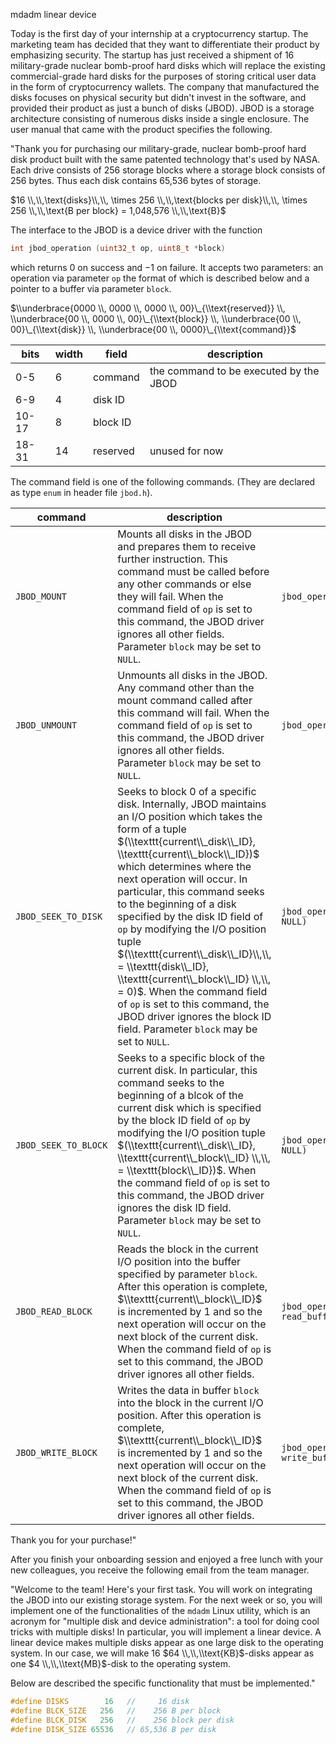 mdadm linear device

Today is the first day of your internship at a cryptocurrency startup. The marketing team has decided that they want to differentiate their product by emphasizing security. The startup has just received a shipment of 16 military-grade nuclear bomb-proof hard disks which will replace the existing commercial-grade hard disks for the purposes of storing critical user data in the form of cryptocurrency wallets. The company that manufactured the disks focuses on physical security but didn't invest in the software, and provided their product as just a bunch of disks (JBOD). JBOD is a storage architecture consisting of numerous disks inside a single enclosure. The user manual that came with the product specifies the following.

"Thank you for purchasing our military-grade, nuclear bomb-proof hard disk product built with the same patented technology that's used by NASA. Each drive consists of 256 storage blocks where a storage block consists of 256 bytes. Thus each disk contains 65,536 bytes of storage.

$16 \\,\\,\text{disks}\\,\\, \times 256 \\,\\,\text{blocks per disk}\\,\\, \times 256 \\,\\,\text{B per block} = 1,048,576 \\,\\,\text{B}$

The interface to the JBOD is a device driver with the function

```c
int jbod_operation (uint32_t op, uint8_t *block)
```

which returns $0$ on success and $-1$ on failure. It accepts two parameters: an operation via parameter `op` the format of which is described below and a pointer to a buffer via parameter `block`.

$\\underbrace{0000 \\, 0000 \\, 0000 \\, 00}\_{\\text{reserved}} \\,
\\underbrace{00 \\, 0000 \\, 00}\_{\\text{block}} \\,
\\underbrace{00 \\, 00}\_{\\text{disk}} \\,
\\underbrace{00 \\, 0000}\_{\\text{command}}$

bits | width | field | description
-|-|-|-
  0-5 |  6 | command  | the command to be executed by the JBOD
  6-9 |  4 | disk ID  | 
10-17 |  8 | block ID |
18-31 | 14 | reserved | unused for now

The command field is one of the following commands. (They are declared as type `enum` in header file `jbod.h`).

command | description | example
-|-|-
`JBOD_MOUNT`         | Mounts all disks in the JBOD and prepares them to receive further instruction. This command must be called before any other commands or else they will fail. When the command field of `op` is set to this command, the JBOD driver ignores all other fields. Parameter `block` may be set to `NULL`. | `jbod_operation(JBOD_MOUNT, NULL)`
`JBOD_UNMOUNT`       | Unmounts all disks in the JBOD. Any command other than the mount command called after this command will fail. When the command field of `op` is set to this command, the JBOD driver ignores all other fields. Parameter `block` may be set to `NULL`. | `jbod_operation(JBOD_UNMOUNT, NULL)`
`JBOD_SEEK_TO_DISK`  | Seeks to block 0 of a specific disk. Internally, JBOD maintains an I/O position which takes the form of a tuple $(\\texttt{current\\_disk\\_ID}, \\texttt{current\\_block\\_ID})$ which determines where the next operation will occur. In particular, this command seeks to the beginning of a disk specified by the disk ID field of `op` by modifying the I/O position tuple $(\\texttt{current\\_disk\\_ID}\\,\\, = \\texttt{disk\\_ID}, \\texttt{current\\_block\\_ID} \\,\\, = 0)$. When the command field of `op` is set to this command, the JBOD driver ignores the block ID field. Parameter `block` may be set to `NULL`. | `jbod_operation(JBOD_SEEK_TO_DISK, NULL)`
`JBOD_SEEK_TO_BLOCK` | Seeks to a specific block of the current disk. In particular, this command seeks to the beginning of a blcok of the current disk which is specified by the block ID field of `op` by modifying the I/O position tuple $(\\texttt{current\\_disk\\_ID}, \\texttt{current\\_block\\_ID} \\,\\, = \\texttt{block\\_ID})$. When the command field of `op` is set to this command, the JBOD driver ignores the disk ID field. Parameter `block` may be set to `NULL`. | `jbod_operation(JBOD_SEEK_TO_BLOCK, NULL)`
`JBOD_READ_BLOCK`    | Reads the block in the current I/O position into the buffer specified by parameter `block`. After this operation is complete, $\\texttt{current\\_block\\_ID}$ is incremented by $1$ and so the next operation will occur on the next block of the current disk. When the command field of `op` is set to this command, the JBOD driver ignores all other fields. | `jbod_operation(JBOD_READ_BLOCK, read_buffer)`
`JBOD_WRITE_BLOCK`   | Writes the data in buffer `block` into the block in the current I/O position. After this operation is complete, $\\texttt{current\\_block\\_ID}$ is incremented by $1$ and so the next operation will occur on the next block of the current disk. When the command field of `op` is set to this command, the JBOD driver ignores all other fields. | `jbod_operation(JBOD_WRITE_BLOCK, write_buffer)`

Thank you for your purchase!"

After you finish your onboarding session and enjoyed a free lunch with your new colleagues, you receive the following email from the team manager.

"Welcome to the team! Here's your first task. You will work on integrating the JBOD into our existing storage system. For the next week or so, you will implement one of the functionalities of the `mdadm` Linux utility, which is an acronym for "multiple disk and device administration": a tool for doing cool tricks with multiple disks! In particular, you will implement a linear device. A linear device makes multiple disks appear as one large disk to the operating system. In our case, we will make $16$ $64 \\,\\,\\text{KB}$-disks appear as one $4 \\,\\,\\text{MB}$-disk to the operating system.

Below are described the specific functionality that must be implemented."

```h
#define DISKS        16   //     16 disk
#define BLCK_SIZE   256   //    256 B per block
#define BLCK_DISK   256   //    256 block per disk
#define DISK_SIZE 65536   // 65,536 B per disk
```